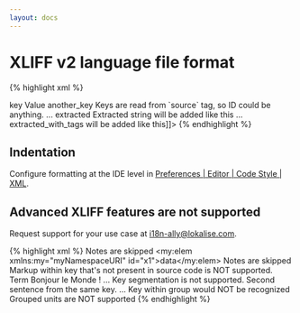 ```yaml
---
layout: docs
---
```


# XLIFF v2 language file format

{% highlight xml %}
<?xml version="1.0"?>
<xliff version="2.0" xmlns="urn:oasis:names:tc:xliff:document:2.0">
<file source-language="en" target-language="en" datatype="plaintext" original="file.ext">
    <unit id="key">
        <segment>
            <source>key</source>
            <target>Value</target>
        </segment>
    </unit>
    <unit id="cfe9cb61-3c59-47ea-b31d-0f717f3027aa">
        <segment>
            <source>another_key</source>
            <target>Keys are read from `source` tag, so ID could be anything.</target>
        </segment>
    </unit>
    ...
    <unit id="extracted">
        <segment>
            <source>extracted</source>
            <target>Extracted string will be added like this</target>
        </segment>
    </unit>
    ...
    <unit id="extracted_with_tags">
        <segment>
            <source>extracted_with_tags</source>
            <target><![CDATA[String with tags<br> will be added like this]]></target>
        </segment>
    </unit>
</file>
</xliff>
{% endhighlight %}

## Indentation

Configure formatting at the IDE level in <a href="phpstorm://settings?name=Editor--Code+Style--XML">Preferences | Editor | Code Style | XML</a>.

## Advanced XLIFF features are not supported

Request support for your use case at <a href="mailto:i18n-ally@lokalise.com">i18n-ally@lokalise.com</a>.

{% highlight xml %}
<xliff xmlns="urn:oasis:names:tc:xliff:document:2.0" version="2.0"
 srcLang="en" trgLang="fr">
<file id="f1">
    <notes>
        <note id="n1">Notes are skipped</note>
    </notes>
    <unit id="u1">
        <my:elem xmlns:my="myNamespaceURI" id="x1">data</my:elem>
        <notes>
            <note id="n1">Notes are skipped</note>
        </notes>
        <segment id="s1">
            <source>
                <pc id="1">
                    Markup within key that's not present in source code is NOT supported.
                    <mrk id="m1" type="term">Term</mrk>
                </pc>
            </source>
            <target>
                <pc id="1">Bonjour le <mrk id="m1" type="term">Monde</mrk> !</pc>
            </target>
        </segment>
    </unit>
    ...
    <unit id="string1">
        <segment id="1">
            <source>Key segmentation is not supported.</source>
        </segment>
    </unit>
    <unit id="string2">
        <segment id="1">
            <source>Second sentence from the same key.</source>
        </segment>
    </unit>
    ...
    <group id="" translate="yes">
        <unit id="grouped">
        <segment>
            <source>Key within group would NOT be recognized</source>
            <target>Grouped units are NOT supported</target>
        </segment>
    </unit>
    </group>
</file>
</xliff>
{% endhighlight %}